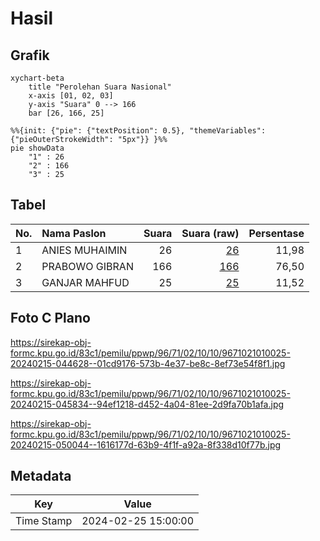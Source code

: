 # Hasil

## Grafik

```mermaid
xychart-beta
    title "Perolehan Suara Nasional"
    x-axis [01, 02, 03]
    y-axis "Suara" 0 --> 166
    bar [26, 166, 25]
```

```mermaid
%%{init: {"pie": {"textPosition": 0.5}, "themeVariables": {"pieOuterStrokeWidth": "5px"}} }%%
pie showData
    "1" : 26
    "2" : 166
    "3" : 25
```

## Tabel

| No. | Nama Paslon    | Suara | Suara (raw) | Persentase |
|:--- |:-------------- | -----:| -----------:| ----------:|
| 1   | ANIES MUHAIMIN | 26    | [26][p-1]   | 11,98      |
| 2   | PRABOWO GIBRAN | 166   | [166][p-2]  | 76,50      |
| 3   | GANJAR MAHFUD  | 25    | [25][p-3]   | 11,52      |


[p-1]: https://github.com/gigit-pemilu/pemilu-2024/blob/main/pilpres/hitung-suara/sub/96-papua-barat-daya/sub/71-kota-sorong/sub/02-sorong-timur/sub/1010-klamana/sub/025-tps/sub/paslon-1.txt
[p-2]: https://github.com/gigit-pemilu/pemilu-2024/blob/main/pilpres/hitung-suara/sub/96-papua-barat-daya/sub/71-kota-sorong/sub/02-sorong-timur/sub/1010-klamana/sub/025-tps/sub/paslon-2.txt
[p-3]: https://github.com/gigit-pemilu/pemilu-2024/blob/main/pilpres/hitung-suara/sub/96-papua-barat-daya/sub/71-kota-sorong/sub/02-sorong-timur/sub/1010-klamana/sub/025-tps/sub/paslon-3.txt

## Foto C Plano

https://sirekap-obj-formc.kpu.go.id/83c1/pemilu/ppwp/96/71/02/10/10/9671021010025-20240215-044628--01cd9176-573b-4e37-be8c-8ef73e54f8f1.jpg

https://sirekap-obj-formc.kpu.go.id/83c1/pemilu/ppwp/96/71/02/10/10/9671021010025-20240215-045834--94ef1218-d452-4a04-81ee-2d9fa70b1afa.jpg

https://sirekap-obj-formc.kpu.go.id/83c1/pemilu/ppwp/96/71/02/10/10/9671021010025-20240215-050044--1616177d-63b9-4f1f-a92a-8f338d10f77b.jpg


## Metadata

| Key        | Value               |
| ---------- | ------------------- |
| Time Stamp | 2024-02-25 15:00:00 |



